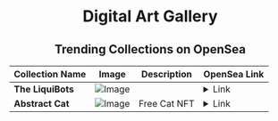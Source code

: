 <div align="center">

# Digital Art Gallery

## Trending Collections on OpenSea

| Collection Name                       | Image                                                                                     | Description                       | OpenSea Link                                                                                          |
|---------------------------------------|-------------------------------------------------------------------------------------------|-----------------------------------|--------------------------------------------------------------------------------------------------------|
| **The LiquiBots** | ![Image](https://i.seadn.io/s/raw/files/efdceb268bcbcbc25dfca926250b35b0.png?w=500&auto=format?w=200&auto=format) |  | <details><summary>Link</summary>[The LiquiBots](https://opensea.io/collection/the-liquibots)</details> |
| **Abstract Cat** | ![Image](https://i.seadn.io/s/raw/files/eb1a5d112510186fd514d283e0a986db.webp?w=500&auto=format?w=200&auto=format) | Free Cat NFT | <details><summary>Link</summary>[Abstract Cat](https://opensea.io/collection/abstract-cat-11)</details> |

</div>